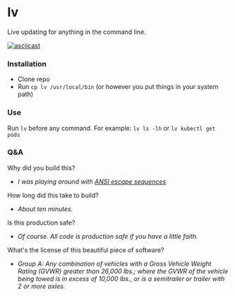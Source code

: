 # lv
Live updating for anything in the command line.

[![asciicast](https://asciinema.org/a/5WuHA2aRXuxhy64MUCQgPZrt4.png)](https://asciinema.org/a/5WuHA2aRXuxhy64MUCQgPZrt4)

### Installation
- Clone repo
- Run `cp lv /usr/local/bin` (or however you put things in your system path)

### Use
Run `lv` before any command. For example: `lv ls -lh` or `lv kubectl get pods`

### Q&A

Why did you build this?
- _I was playing around with [ANSI escape sequences](http://ascii-table.com/ansi-escape-sequences.php)_

How long did this take to build?
- _About ten minutes._

Is this production safe?
- _Of course. All code is production safe if you have a little faith._

What's the license of this beautiful piece of software?
- _Group A: Any combination of vehicles with a Gross Vehicle Weight Rating (GVWR) greater than 26,000 lbs.; where the GVWR of the vehicle being towed is in excess of 10,000 lbs., or is a semitrailer or trailer with 2 or more axles._

